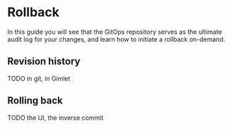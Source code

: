 # Rollback

In this guide you will see that the GitOps repository serves as the ultimate audit log for your changes, and learn how to initiate a rollback on-demand.

## Revision history

TODO in git, in Gimlet

## Rolling back

TODO the UI, the inverse commit
